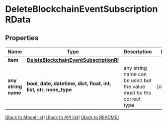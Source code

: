 # DeleteBlockchainEventSubscriptionRData


## Properties
Name | Type | Description | Notes
------------ | ------------- | ------------- | -------------
**item** | [**DeleteBlockchainEventSubscriptionRI**](DeleteBlockchainEventSubscriptionRI.md) |  | 
**any string name** | **bool, date, datetime, dict, float, int, list, str, none_type** | any string name can be used but the value must be the correct type | [optional]

[[Back to Model list]](../README.md#documentation-for-models) [[Back to API list]](../README.md#documentation-for-api-endpoints) [[Back to README]](../README.md)


